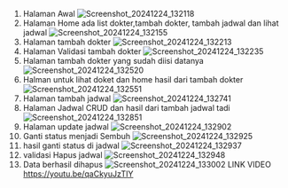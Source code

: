 1. Halaman Awal
   ![Screenshot_20241224_132118](https://github.com/user-attachments/assets/ff809218-c4c6-4a37-a4ed-6678fae831b4)
2. Halaman Home ada list dokter,tambah dokter, tambah jadwal dan lihat jadwal
   ![Screenshot_20241224_132155](https://github.com/user-attachments/assets/1954ecaa-7ac1-4516-bed5-0ecfcc483449)
3. Halaman tambah dokter
   ![Screenshot_20241224_132213](https://github.com/user-attachments/assets/ee005feb-70c5-4764-9d08-8af27595d1a0)
4. Halaman Validasi tambah dokter
   ![Screenshot_20241224_132235](https://github.com/user-attachments/assets/83fb68c1-84ed-4795-8f04-1ceaea306c7b)
5. Halaman tambah dokter yang sudah diisi datanya
   ![Screenshot_20241224_132520](https://github.com/user-attachments/assets/1e6514e8-6732-41f3-a714-96af26d334e1)
6. Halman untuk lihat doket dan home hasil dari tambah dokter
   ![Screenshot_20241224_132551](https://github.com/user-attachments/assets/ac70bfaa-295b-4fba-bc40-f082eff6d2eb)
7. Halaman tambah jadwal
   ![Screenshot_20241224_132741](https://github.com/user-attachments/assets/8ff5f68e-9220-4ea9-ad2d-cc5f001644a7)
8. Halaman Jadwal CRUD dan hasil dari tambah jadwal tadi
   ![Screenshot_20241224_132851](https://github.com/user-attachments/assets/0e0832c2-e758-4dfb-b7bc-a4334269fb2c)
9. Halaman update jadwal
    ![Screenshot_20241224_132902](https://github.com/user-attachments/assets/c5f365a5-564c-48bc-a5d7-7529e044a1fd)
10. Ganti status menjadi Sembuh
    ![Screenshot_20241224_132925](https://github.com/user-attachments/assets/f72ca12e-56e1-40b3-b4dd-72a94a067c9a)
11. hasil ganti status di jadwal
    ![Screenshot_20241224_132937](https://github.com/user-attachments/assets/dfb0c386-939a-406a-bbf7-34b655c894c7)
12. validasi Hapus jadwal
    ![Screenshot_20241224_132948](https://github.com/user-attachments/assets/d286314f-e93a-4646-a3e1-6f82f1677bc6)
13. Data berhasil dihapus
    ![Screenshot_20241224_133002](https://github.com/user-attachments/assets/fe920196-977d-45eb-a482-a15bfe1f6504)
LINK VIDEO
https://youtu.be/qaCkyuJzTIY
